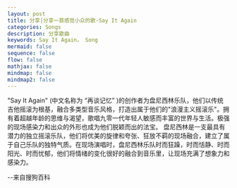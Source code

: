 ```yaml
---
layout: post
title: 分享|分享一首感觉小众的歌-Say It Again
categories: Songs
description: 分享歌曲
keywords: Say It Again， Song
mermaid: false
sequence: false
flow: false
mathjax: false
mindmap: false
mindmap2: false
---
```


"Say It Again" (中文名称为 “再谈记忆” )的创作者为盘尼西林乐队，他们以传统吉他摇滚为根基，融合多类型音乐风格，打造出属于他们的"浪漫主义摇滚乐"。拥有着超越年龄的思维与渴望，歌唱九零一代年轻人敏感而丰富的世界与生活。极强的现场感染力和出众的外形也成为他们脱颖而出的法宝。
盘尼西林是一支最具有潜力的独立摇滚乐队，他们将优美的旋律和夸张、狂放不羁的现场融合，建立了属于自己乐队的独特气质。在现场演唱时，盘尼西林乐队时而狂躁，时而恬静、时而阳光、时而忧郁，他们将情绪的变化很好的融合到音乐里，让现场充满了想象力和感染力。

--来自搜狗百科


